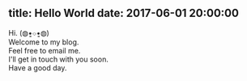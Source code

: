 title: Hello World
date: 2017-06-01 20:00:00
---
Hi. (◍•͈⌔•͈◍) <br>
Welcome to my blog.<br>
Feel free to email me.<br>
I'll get in touch with you soon.<br>
Have a good day.<br>


